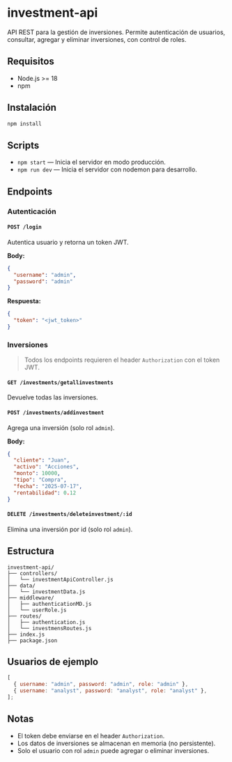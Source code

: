 # investment-api

API REST para la gestión de inversiones. Permite autenticación de usuarios, consultar, agregar y eliminar inversiones, con control de roles.

## Requisitos

- Node.js >= 18
- npm

## Instalación

```sh
npm install
```

## Scripts

- `npm start` — Inicia el servidor en modo producción.
- `npm run dev` — Inicia el servidor con nodemon para desarrollo.

## Endpoints

### Autenticación

#### `POST /login`

Autentica usuario y retorna un token JWT.

**Body:**

```json
{
  "username": "admin",
  "password": "admin"
}
```

**Respuesta:**

```json
{
  "token": "<jwt_token>"
}
```

### Inversiones

> Todos los endpoints requieren el header `Authorization` con el token JWT.

#### `GET /investments/getallinvestments`

Devuelve todas las inversiones.

#### `POST /investments/addinvestment`

Agrega una inversión (solo rol `admin`).

**Body:**

```json
{
  "cliente": "Juan",
  "activo": "Acciones",
  "monto": 10000,
  "tipo": "Compra",
  "fecha": "2025-07-17",
  "rentabilidad": 0.12
}
```

#### `DELETE /investments/deleteinvestment/:id`

Elimina una inversión por id (solo rol `admin`).

## Estructura

```
investment-api/
├── controllers/
│   └── investmentApiController.js
├── data/
│   └── investmentData.js
├── middleware/
│   ├── authenticationMD.js
│   └── userRole.js
├── routes/
│   ├── authentication.js
│   └── investmensRoutes.js
├── index.js
├── package.json
```

## Usuarios de ejemplo

```js
[
  { username: "admin", password: "admin", role: "admin" },
  { username: "analyst", password: "analyst", role: "analyst" },
];
```

## Notas

- El token debe enviarse en el header `Authorization`.
- Los datos de inversiones se almacenan en memoria (no persistente).
- Solo el usuario con rol `admin` puede agregar o eliminar inversiones.
